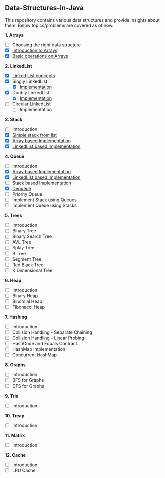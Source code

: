 ## Data-Structures-in-Java
This repository contains various data structures and provide insights about them. Below topics/problems are covered as of now.

**1. Arrays**
- [ ] Choosing the right data structure
- [X] [Introduction to Arrays](../master/src/com/deepak/data/structures/Arrays/Introduction.md)
- [X] [Basic operations on Arrays](../master/src/com/deepak/data/structures/Arrays/BasicOperations.java)

**2. LinkedList**    
- [X] [Linked List concepts](../master/src/com/deepak/data/structures/LinkedList/LinkedListConcepts.md)
- [X] Singly LinkedList
    - [X] [Implementation](../master/src/com/deepak/data/structures/LinkedList/SinglyLinkedList.java)
- [X] Doubly LinkedList
    - [X] [Implementation](../master/src/com/deepak/data/structures/LinkedList/DoublyLinkedList.java)
- [ ] Circular LinkedList
    - [ ] Implementation

**3. Stack**
- [ ] Introduction
- [X] [Simple stack from list](../master/src/com/deepak/data/structures/Stack/SimpleStackFromList.java)
- [X] [Array based Implementation](../master/src/com/deepak/data/structures/Stack/ArrayBasedStack.java)
- [X] [LinkedList based Implementation](../master/src/com/deepak/data/structures/Stack/LinkedListBasedStack.java) 

**4. Queue**
- [ ] Introduction
- [X] [Array based Implementation](../master/src/com/deepak/data/structures/Queue/ArrayBasedQueue.java)
- [X] [LinkedList based Implementation](../master/src/com/deepak/data/structures/Queue/LinkedListBasedQueue.java) 
- [ ] Stack based Implementation
- [X] [Dequeue](../master/src/com/deepak/data/structures/Queue/Dequeue.java)
- [ ] Priority Queue
- [ ] Implement Stack using Queues
- [ ] Implement Queue using Stacks

**5. Trees**
- [ ] Introduction
- [ ] Binary Tree
- [ ] Binary Search Tree
- [ ] AVL Tree
- [ ] Splay Tree
- [ ] B Tree
- [ ] Segment Tree
- [ ] Red Black Tree
- [ ] K Dimensional Tree

**6. Heap**
- [ ] Introduction
- [ ] Binary Heap
- [ ] Binomial Heap
- [ ] Fibonacci Heap 

**7. Hashing**
- [ ] Introduction
- [ ] Collision Handling - Separate Chaining
- [ ] Collision Handling - Linear Probing
- [ ] HashCode and Equals Contract
- [ ] HashMap Implementation
- [ ] Concurrent HashMap

**8. Graphs**
- [ ] Introduction
- [ ] BFS for Graphs
- [ ] DFS for Graphs

**9. Trie**
- [ ] Introduction

**10. Treap**
- [ ] Introduction

**11. Matrix**
- [ ] Introduction

**12. Cache**
- [ ] Introduction
- [ ] LRU Cache